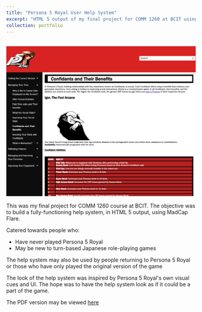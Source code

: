 ```yaml
---
title: "Persona 5 Royal User Help System"
excerpt: "HTML 5 output of my final project for COMM 1260 at BCIT using MadCap Flare."
collection: portfolio
---
```

<br/><img src='/images/flarehtml5outputscreenshot.jpg'>

This was my final project for COMM 1260 course at BCIT. The objective was to build a fully-functioning help system, in HTML 5 output, using MadCap Flare. 

Catered towards people who:
* Have never played Persona 5 Royal
* May be new to turn-based Japanese role-playing games

The help system may also be used by people returning to Persona 5 Royal or those who have only played the original version of the game

The look of the help system was inspired by Persona 5 Royal's own visual cues and UI. The hope was to have the help system look as if it could be a part of the game.

The PDF version may be viewed [here](/files/Persona5PDF.pdf)


